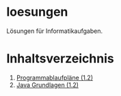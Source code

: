# loesungen
Lösungen für Informatikaufgaben. </br>

# Inhaltsverzeichnis
1. [Programmablaufpläne (1.2)](https://github.com/ah1m1/loesungen/tree/main/PAP)
2. [Java Grundlagen (1.2)](https://github.com/ah1m1/loesungen/tree/main/Java)
